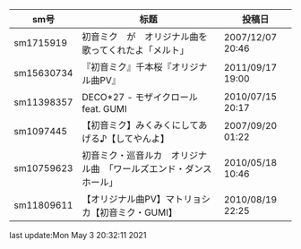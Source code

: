 sm号|标题|投稿日
---|---|---
sm1715919|初音ミク　が　オリジナル曲を歌ってくれたよ「メルト」|2007/12/07 20:46
sm15630734|『初音ミク』千本桜『オリジナル曲PV』|2011/09/17 19:00
sm11398357|DECO*27 - モザイクロール feat. GUMI|2010/07/15 20:17
sm1097445|【初音ミク】みくみくにしてあげる♪【してやんよ】|2007/09/20 01:22
sm10759623|初音ミク・巡音ルカ　オリジナル曲　「ワールズエンド・ダンスホール」|2010/05/18 10:46
sm11809611|【オリジナル曲PV】マトリョシカ【初音ミク・GUMI】|2010/08/19 22:25


last update:Mon May  3 20:32:11 2021